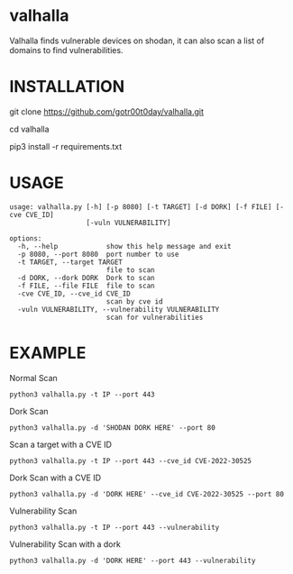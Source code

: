 # valhalla
Valhalla finds vulnerable devices on shodan, it can also scan a list of domains to find vulnerabilities.

# INSTALLATION

git clone https://github.com/gotr00t0day/valhalla.git

cd valhalla

pip3 install -r requirements.txt

# USAGE

```
usage: valhalla.py [-h] [-p 8080] [-t TARGET] [-d DORK] [-f FILE] [-cve CVE_ID]
                   [-vuln VULNERABILITY]

options:
  -h, --help            show this help message and exit
  -p 8080, --port 8080  port number to use
  -t TARGET, --target TARGET
                        file to scan
  -d DORK, --dork DORK  Dork to scan
  -f FILE, --file FILE  file to scan
  -cve CVE_ID, --cve_id CVE_ID
                        scan by cve id
  -vuln VULNERABILITY, --vulnerability VULNERABILITY
                        scan for vulnerabilities 
 ```

 # EXAMPLE

Normal Scan
```
python3 valhalla.py -t IP --port 443
```
Dork Scan
```
python3 valhalla.py -d 'SHODAN DORK HERE' --port 80
```
Scan a target with a CVE ID
```
python3 valhalla.py -t IP --port 443 --cve_id CVE-2022-30525
```
Dork Scan with a CVE ID
```
python3 valhalla.py -d 'DORK HERE' --cve_id CVE-2022-30525 --port 80
```
Vulnerability Scan
```
python3 valhalla.py -t IP --port 443 --vulnerability
```
Vulnerability Scan with a dork
```
python3 valhalla.py -d 'DORK HERE' --port 443 --vulnerability
```